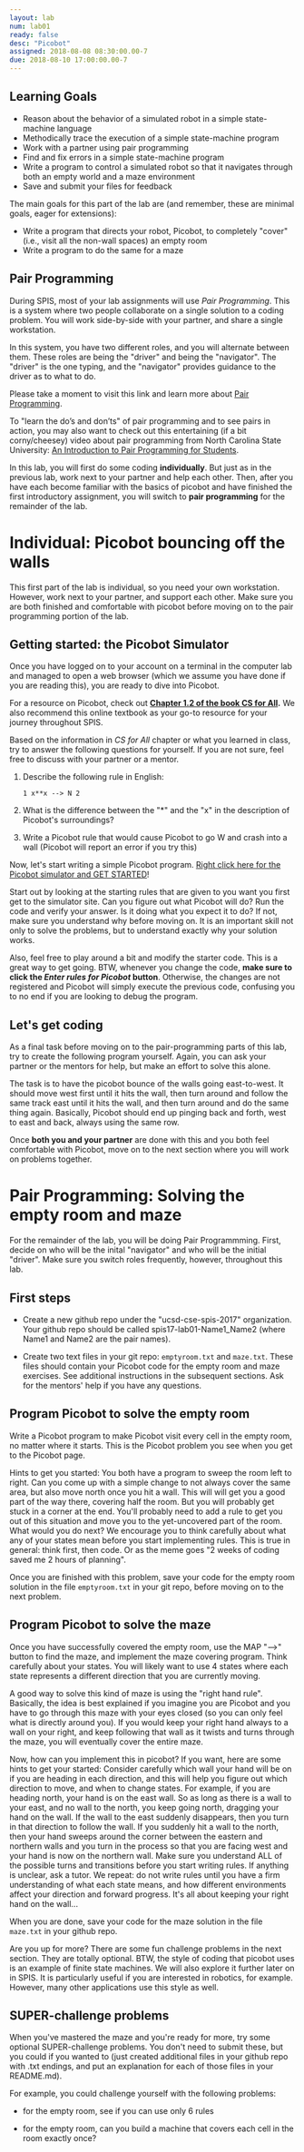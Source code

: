 ```yaml
---
layout: lab
num: lab01
ready: false
desc: "Picobot"
assigned: 2018-08-08 08:30:00.00-7
due: 2018-08-10 17:00:00.00-7
---
```


## Learning Goals

* Reason about the behavior of a simulated robot in a simple state-machine language
* Methodically trace the execution of a simple state-machine program
* Work with a partner using pair programming
* Find and fix errors in a simple state-machine program
* Write a program to control a simulated robot so that it navigates through both an empty world and a maze environment
* Save and submit your files for feedback

The main goals for this part of the lab are (and remember, these are minimal goals, eager for extensions):

* Write a program that directs your robot, Picobot, to completely "cover" (i.e., visit all the non-wall spaces) an empty room
* Write a program to do the same for a maze

## Pair Programming

During SPIS, most of your lab assignments will use *Pair Programming*. This is a system where two people collaborate on a single solution to a coding problem. You will work side-by-side with your partner, and share a single workstation. 

In this system, you have two different roles, and you will alternate between them. These roles are being the "driver" and being the "navigator". The "driver" is the one typing, and the "navigator" provides guidance to the driver as to what to do.

Please take a moment to visit this link and learn more about [Pair Programming](/topics/pair_programming/).

To "learn the do’s and don’ts" of pair programming and to see pairs in action, you may also want to check out this entertaining (if a bit corny/cheesey) video about pair programming from North Carolina State University: [An Introduction to Pair Programming for Students](https://www.youtube.com/watch?v=rG_U12uqRhE).

In this lab, you will first do some coding **individually**. But just as in the previous lab, work next to your partner and help each other. Then, after you have each become familiar with the basics of picobot and have finished the first introductory assignment, you will switch to **pair programming** for the remainder of the lab.


# Individual: Picobot bouncing off the walls

This first part of the lab is individual, so you need your own workstation. However, work next to your partner, and support each other. Make sure you are both finished and comfortable with picobot before moving on to the pair programming portion of the lab. 


## Getting started: the Picobot Simulator

Once you have logged on to your account on a terminal in the computer lab and managed to open a web browser (which we assume you have done if you are reading this), you are ready to dive into Picobot. 

For a resource on Picobot, check out **[Chapter 1.2 of the book CS for All](https://www.cs.hmc.edu/csforall/Introduction/Introduction.html#picobot).**  We also recommend this online textbook as your go-to resource for your journey throughout SPIS.

Based on the information in *CS for All* chapter or what you learned in class, try to answer the following questions for yourself. If you are not sure, feel free to discuss with your partner or a mentor. 

1. Describe the following rule in English:

	```
	1 x**x --> N 2
	```
2. What is the difference between the "*" and the "x" in the description of Picobot's surroundings?

3. Write a Picobot rule that would cause Picobot to go W and crash into a wall (Picobot will report an error if you try this)


Now, let's start writing a simple Picobot program. 
[Right click here for the Picobot simulator and GET STARTED](https://www.cs.hmc.edu/picobot/)!


Start out by looking at the starting rules that are given to you want you first get to the simulator site. Can you figure out what Picobot will do? 
Run the code and verify your answer. Is it doing what you expect it to do? If not, make sure you understand why before moving on. It is an important skill not only to solve the problems, but to understand exactly why your solution works.

Also, feel free to play around a bit and modify the starter code. This is a great way to get going. BTW, whenever you change the code, **make sure to click the *Enter rules for Picobot* button**. Otherwise, the changes are not registered and Picobot will simply execute the previous code, confusing you to no end if you are looking to debug the program. 


## Let's get coding

As a final task before moving on to the pair-programming parts of this lab, try to create the following program yourself. Again, you can ask your partner or the mentors for help, but make an effort to solve this alone.

The task is to have the picobot bounce of the walls going east-to-west. It should move west first until it hits the wall, then turn around and follow the same track east until it hits the wall, and then turn around and do the same thing again. Basically, Picobot should end up pinging back and forth, west to east and back, always using the same row.

Once **both you and your partner** are done with this and you both feel comfortable with Picobot, move on to the next section where you will work on problems together.



# Pair Programming: Solving the empty room and maze

For the remainder of the lab, you will be doing Pair Programmming. First, decide on who will be the inital "navigator" and who will be the initial "driver". Make sure you switch roles frequently, however, throughout this lab. 


## First steps

* Create a new github repo under the "ucsd-cse-spis-2017" organization. Your github repo should be called spis17-lab01-Name1_Name2 (where Name1 and Name2 are the pair names). 

* Create two text files in your git repo: `emptyroom.txt` and `maze.txt`. These files should contain your Picobot code for the empty room and maze exercises. See additional instructions in the subsequent sections. Ask for the mentors' help if you have any questions.


## Program Picobot to solve the empty room

Write a Picobot program to make Picobot visit every cell in the empty room, no matter where it starts.  This is the Picobot problem you see when you get to the Picobot page.

Hints to get you started: You both have a program to sweep the room left to right. Can you come up with a simple change to not always cover the same area, but also move north once you hit a wall. This will will get you a good part of the way there, covering half the room. But you will probably get stuck in a corner at the end. You'll probably need to add a rule to get you out of this situation and move you to the yet-uncovered part of the room. What would you do next? We encourage you to think carefully about what any of your states mean before you start implementing rules. This is true in general: think first, then code. Or as the meme goes "2 weeks of coding saved me 2 hours of planning".

Once you are finished with this problem, save your code for the empty room solution in the file `emptyroom.txt` in your git repo, before moving on to the next problem.


## Program Picobot to solve the maze

Once you have successfully covered the empty room, use the MAP "-->" button to find the maze, and implement the maze covering program. Think carefully about your states.  You will likely want to use 4 states where each state represents a different direction that you are currently moving.  

A good way to solve this kind of maze is using the "right hand rule". Basically, the idea is best explained if you imagine you are Picobot and you have to go through this maze with your eyes closed (so you can only feel what is directly around you). If you would keep your right hand always to a wall on your right, and keep following that wall as it twists and turns through the maze, you will eventually cover the entire maze. 

Now, how can you implement this in picobot? If you want, here are some hints to get your started: Consider carefully which wall your hand will be on if you are heading in each direction, and this will help you figure out which direction to move, and when to change states.  For example, if you are heading north, your hand is on the east wall.  So as long as there is a wall to your east, and no wall to the north, you keep going north,  dragging your hand on the wall.  If the wall to the east suddenly disappears, then you turn in that direction to follow the wall. If you suddenly hit a wall to the north, then your hand sweeps around the corner between the eastern and northern walls and you turn in the process so that you are facing west and your hand is now on the northern wall.  Make sure you understand ALL of the possible turns and transitions before you start writing rules.  If anything is unclear, ask a tutor.  We repeat: do not write rules until you have a firm understanding of what each state means, and how different environments affect your direction and forward progress.  It's all about keeping your right hand on the wall...

When you are done, save your code for the maze solution in the file `maze.txt` in your github repo. 

Are you up for more? There are some fun challenge problems in the next section. They are totally optional. 
BTW, the style of coding that picobot uses is an example of finite state machines. We will also explore it further later on in SPIS. It is particularly useful if you are interested in robotics, for example. However, many other applications use this style as well.


## SUPER-challenge problems

When you've mastered the maze and you're ready for more, try some optional SUPER-challenge problems. You don't need to submit these, but you could if you wanted to (just created additional files in your github repo with .txt endings, and put an explanation for each of those files in your README.md). 

For example, you could challenge yourself with the following problems:

* for the empty room, see if you can use only 6 rules 

* for the empty room, can you build a machine that covers each cell in the room exactly once? 



